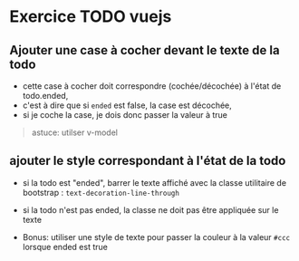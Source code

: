 # Exercice TODO vuejs

## Ajouter une case à cocher devant le texte de la todo

- cette case à cocher doit correspondre (cochée/décochée) à l'état de todo.ended,
- c'est à dire que si `ended` est false, la case est décochée,
- si je coche la case, je dois donc passer la valeur à true

> astuce: utilser v-model

## ajouter le style correspondant à l'état de la todo

- si la todo est "ended", barrer le texte affiché avec la classe utilitaire de bootstrap : `text-decoration-line-through`
- si la todo n'est pas ended, la classe ne doit pas être appliquée sur le texte

- Bonus: utiliser une style de texte pour passer la couleur à la valeur `#ccc` lorsque ended est true
